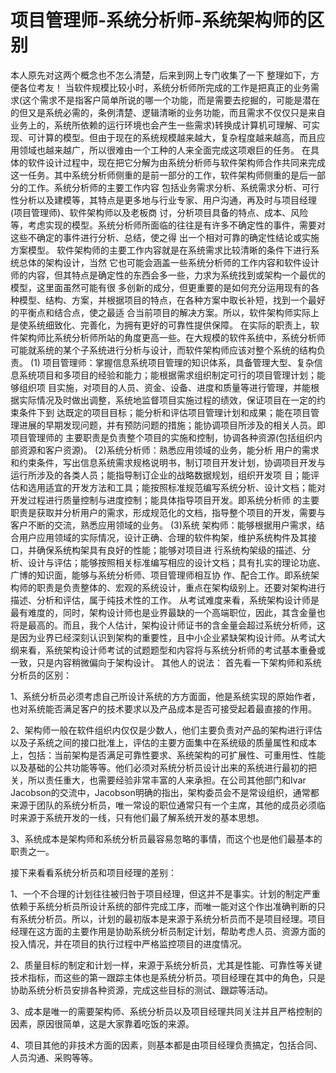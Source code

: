 # 项目管理师-系统分析师-系统架构师的区别

本人原先对这两个概念也不怎么清楚，后来到网上专门收集了一下 整理如下，方便各位考友！ 当软件规模比较小时，系统分析师所完成的工作是把真正的业务需求(这个需求不是指客户简单所说的哪一个功能，而是需要去挖掘的，可能是潜在的但又是系统必需的，条例清楚、逻辑清晰的业务功能，而且需求不仅仅只是来自业务上的，系统所依赖的运行环境也会产生一些需求)转换成计算机可理解、可实现、可计算的模型。但由于现在的系统规模越来越大，复杂程度越来越高，而且应用领域也越来越广，所以很难由一个工种的人来全面完成这项艰巨的任务。 
在具体的软件设计过程中，现在把它分解为由系统分析师与软件架构师合作共同来完成这一任务。其中系统分析师侧重的是前一部分的工作，软件架构师侧重的是后一部分的工作。系统分析师的主要工作内容 包括业务需求分析、系统需求分析、可行性分析以及建模等，其特点是更多地与行业专家、用户沟通，再及时与项目经理(项目管理师)、软件架构师以及老板商 讨，分析项目具备的特点、成本、风险等，考虑实现的模型。系统分析师所面临的往往是有许多不确定性的事件，需要对这些不确定的事件进行分析、总结，使之得 出一个相对可靠的确定性结论或实施方案模型。 
软件架构师的主要工作内容就是在系统需求比较清晰的条件下进行系统总体的架构设计，当然 它也可能会涵盖一些系统分析师的工作内容和软件设计师的内容，但其特点是确定性的东西会多一些，力求为系统找到或架构一个最优的模型，这里面虽然可能有很 多创新的成分，但更重要的是如何充分运用现有的各种模型、结构、方案，并根据项目的特点，在各种方案中取长补短，找到一个最好的平衡点和结合点，使之最适 合当前项目的解决方案。所以，软件架构师实际上是使系统细致化、完善化，为拥有更好的可靠性提供保障。 
在实际的职责上，软件架构师比系统分析师所站的角度更高一些。在大规模的软件系统中，系统分析师可能就系统的某个子系统进行分析与设计，而软件架构师应该对整个系统的结构负责。 
(1) 项目管理师：掌握信息系统项目管理的知识体系，具备管理大型、复杂信息系统项目和多项目的经验和能力；能根据需求组织制定可行的项目管理计划；能够组织项 目实施，对项目的人员、资金、设备、进度和质量等进行管理，并能根据实际情况及时做出调整，系统地监督项目实施过程的绩效，保证项目在一定的约束条件下到 达既定的项目目标；能分析和评估项目管理计划和成果；能在项目管理进展的早期发现问题，并有预防问题的措施；能协调项目所涉及的相关人员。即项目管理师的 主要职责是负责整个项目的实施和控制，协调各种资源(包括组织内部资源和客户资源)。 
(2)系统分析师：熟悉应用领域的业务，能分析 用户的需求和约束条件，写出信息系统需求规格说明书，制订项目开发计划，协调项目开发与运行所涉及的各类人员；能指导制订企业的战略数据规划，组织开发项 目；能评估和选用适宜的开发方法和工具；能按照标准规范编写系统分析、设计文档；能对开发过程进行质量控制与进度控制；能具体指导项目开发。即系统分析师 的主要职责是获取并分析用户的需求，形成规范化的文档，指导整个项目的开发，需要与客户不断的交流，熟悉应用领域的业务。 
(3)系统 架构师：能够根据用户需求，结合用户应用领域的实际情况，设计正确、合理的软件构架，维护系统构件及其接口，并确保系统构架具有良好的性能；能够对项目进 行系统构架级的描述、分析、设计与评估；能够按照相关标准编写相应的设计文档；具有扎实的理论功底、广博的知识面，能够与系统分析师、项目管理师相互协 作、配合工作。即系统架构师的职责是负责整体的、宏观的系统设计，重点在架构级别上。还要对架构进行描述、分析和评估，属于纯技术性的工作。 
从考试难度来看，系统架构设计师是最有难度的，同时，架构设计师也是业界最缺的一个高端职位，因此，其含金量也将是最高的。而且，我个人估计，架构设计师证书的含金量会超过系统分析师，这是因为业界已经深刻认识到架构的重要性，且中小企业紧缺架构设计师。从考试大纲来看，系统架构设计师考试的试题题型和内容将与系统分析师的考试基本重叠或一致，只是内容稍微偏向于架构设计。 其他人的说法： 首先看一下架构师和系统分析员的区别：

1、系统分析员必须考虑自己所设计系统的方方面面，他是系统实现的原始作者，也对系统能否满足客户的技术要求以及产品成本是否可接受起着最直接的作用。

2、架构师一般在软件组织内仅仅是少数人，他们主要负责对产品的架构进行评估以及子系统之间的接口批准上，评估的主要方面集中在系统级的质量属性和成本上，包括：当前架构是否满足可靠性要求、系统架构的可扩展性、可重用性、性能以及基础的公共功能等等。他们必须对系统分析员设计出来的系统进行最初的把关，所以责任重大，也需要经验非常丰富的人来承担。在公司其他部门和Ivar Jacobson的交流中，Jacobson明确的指出，架构委员会不是常设组织，通常都来源于团队的系统分析员，唯一常设的职位通常只有一个主席，其他的成员必须临时来源于系统开发的一线，只有他们最了解系统开发的基本思想。

3、系统成本是架构师和系统分析员最容易忽略的事情，而这个也是他们最基本的职责之一。

接下来看看系统分析员和项目经理的差别：

1、一个不合理的计划往往被归咎于项目经理，但这并不是事实。计划的制定严重依赖于系统分析员所设计系统的部件完成工序，而唯一能对这个作出准确判断的只有系统分析员。所以，计划的最初版本是来源于系统分析员而不是项目经理。项目经理在这方面的主要作用是协助系统分析员制定计划，帮助考虑人员、资源方面的投入情况，并在项目的执行过程中严格监控项目的进度情况。

2、质量目标的制定和计划一样，来源于系统分析员，尤其是性能、可靠性等关键技术指标，而这些的第一跟踪主体也是系统分析员。项目经理在其中的角色，只是协助系统分析员安排各种资源，完成这些目标的测试、跟踪等活动。

3、成本是唯一的需要架构师、系统分析员以及项目经理共同关注并且严格控制的因素，原因很简单，这是大家靠着吃饭的来源。

4、项目其他的非技术方面的因素，则基本都是由项目经理负责搞定，包括合同、人员沟通、采购等等。
